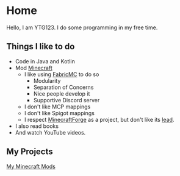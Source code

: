 # Home
Hello, I am YTG123. I do some programming in my free time.

## Things I like to do
* Code in Java and Kotlin
* Mod [Minecraft](https://minecraft.net/)
	* I like using [FabricMC](https://fabricmc.net/) to do so
		* Modularity
		* Separation of Concerns
		* Nice people develop it
		* Supportive Discord server
	* I don't like MCP mappings
	* I don't like Spigot mappings
	* I respect [MinecraftForge](https://github.com/MinecraftForge/MinecraftForge) as a project, but don't like its [lead](https://github.com/LexManos).
* I also read books
* And watch YouTube videos.

## My Projects
[My Minecraft Mods](./Minecraft-Mods)


